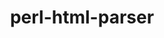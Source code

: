 ---
title: "perl-html-parser"
layout: cache
categories: [package, develop-2025-01-19]
meta: {"versions": ["3.72"], "compilers": ["gcc@=11.1.0", "gcc@=11.4.0"], "oss": ["ubuntu20.04", "ubuntu22.04"], "platforms": ["linux"], "targets": ["x86_64_v3"], "stacks": ["data-vis-sdk", "e4s", "hep", "root"], "num_specs": 2, "num_specs_by_stack": {"root": 2, "data-vis-sdk": 1, "hep": 1, "e4s": 1}}
spec_details: [{"hash": "lke3nkoql3qtowg24oyr6ei7g2qbmdnq", "compiler": "gcc@=11.1.0", "versions": ["3.72"], "os": "ubuntu20.04", "platform": "linux", "target": "x86_64_v3", "variants": ["build_system=perl"], "stacks": ["root", "data-vis-sdk"], "size": "-", "tarball": "https://binaries.spack.io/develop-2025-01-19/build_cache/linux-ubuntu20.04-x86_64_v3/gcc-11.1.0/perl-html-parser-3.72/linux-ubuntu20.04-x86_64_v3-gcc-11.1.0-perl-html-parser-3.72-lke3nkoql3qtowg24oyr6ei7g2qbmdnq.spack"}, {"hash": "usnprrjok7onfqpmj4u7q7lfn4fiyylt", "compiler": "gcc@=11.4.0", "versions": ["3.72"], "os": "ubuntu22.04", "platform": "linux", "target": "x86_64_v3", "variants": ["build_system=perl"], "stacks": ["hep", "root", "e4s"], "size": "-", "tarball": "https://binaries.spack.io/develop-2025-01-19/build_cache/linux-ubuntu22.04-x86_64_v3/gcc-11.4.0/perl-html-parser-3.72/linux-ubuntu22.04-x86_64_v3-gcc-11.4.0-perl-html-parser-3.72-usnprrjok7onfqpmj4u7q7lfn4fiyylt.spack"}]
---
